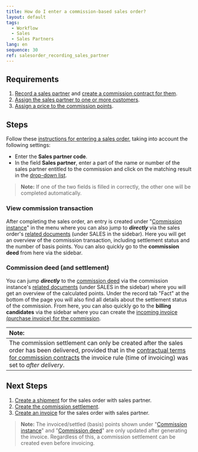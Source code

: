```yaml
---
title: How do I enter a commission-based sales order?
layout: default
tags:
  - Workflow
  - Sales
  - Sales Partners
lang: en
sequence: 30
ref: salesorder_recording_sales_partner
---
```


## Requirements
1. [Record a sales partner](Add_new_sales_partner) and [create a commission contract for them](Create_commission_contract).
1. [Assign the sales partner to one or more customers](Assign_sales_partner_to_customers).
1. [Assign a price to the commission points](Commission_points_price).

## Steps
Follow these [instructions for entering a sales order](SalesOrder_recording), taking into account the following settings:
- Enter the **Sales partner code**.
- In the field **Sales partner**, enter a part of the name or number of the sales partner entitled to the commission and click on the matching result in the <a href="Keyboard_shortcuts_reference#dropdown" title="Dynamic Search Box (Autocompletion)">drop-down list</a>.
 >**Note:** If one of the two fields is filled in correctly, the other one will be completed automatically.

### View commission transaction
After completing the sales order, an entry is created under "[Commission instance](Menu)" in the menu where you can also jump to ***directly*** via the sales order's [related documents](JumptoviaSidebar) (under SALES in the sidebar). Here you will get an overview of the commission transaction, including settlement status and the number of basis points. You can also quickly go to the **commission deed** from here via the sidebar.

### Commission deed (and settlement)
You can jump ***directly*** to the [commission deed](Menu) via the commission instance's [related documents](JumptoviaSidebar) (under SALES in the sidebar) where you will get an overview of the calculated points. Under the record tab "Fact" at the bottom of the page you will also find all details about the settlement status of the commission. From here, you can also quickly go to the **billing candidates** via the sidebar where you can create the [incoming invoice (purchase invoice) for the commission](Create_commission_settlement).

| **Note:** |
| :--- |
| The commission settlement can only be created after the sales order has been delivered, provided that in the [contractual terms for commission contracts](Define_contractual_terms_commission) the invoice rule (time of invoicing) was set to *after delivery*. |

## Next Steps
1. [Create a shipment](Ship_SalesOrder) for the sales order with sales partner.
1. [Create the commission settlement](Create_commission_settlement).
1. [Create an invoice](Invoice_SalesOrder) for the sales order with sales partner.
 >**Note:** The invoiced/settled (basis) points shown under "[Commission instance](Menu)" and "[Commission deed](Menu)" are only updated after generating the invoice. Regardless of this, a commission settlement can be created even before invoicing.
